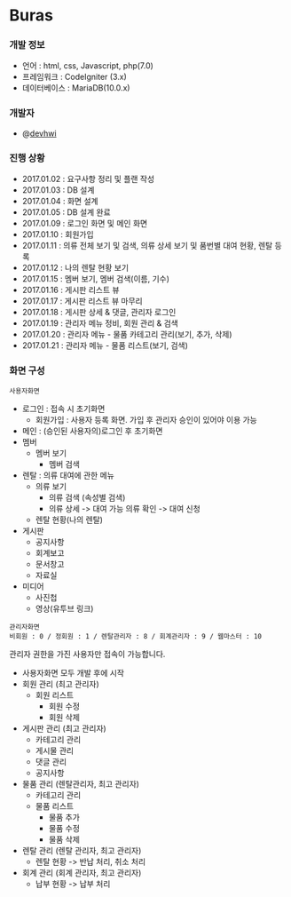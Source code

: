 # Buras
### 개발 정보
  * 언어 : html, css, Javascript, php(7.0)
  * 프레임워크 : CodeIgniter (3.x)
  * 데이터베이스 : MariaDB(10.0.x)


### 개발자
  * @[devhwi](https://github.com/devhwi)


### 진행 상황
  * 2017.01.02 : 요구사항 정리 및 플랜 작성
  * 2017.01.03 : DB 설계
  * 2017.01.04 : 화면 설계
  * 2017.01.05 : DB 설계 완료
  * 2017.01.09 : 로그인 화면 및 메인 화면
  * 2017.01.10 : 회원가입
  * 2017.01.11 : 의류 전체 보기 및 검색, 의류 상세 보기 및 품번별 대여 현황, 렌탈 등록
  * 2017.01.12 : 나의 렌탈 현황 보기
  * 2017.01.15 : 멤버 보기, 멤버 검색(이름, 기수)
  * 2017.01.16 : 게시판 리스트 뷰
  * 2017.01.17 : 게시판 리스트 뷰 마무리
  * 2017.01.18 : 게시판 상세 & 댓글, 관리자 로그인
  * 2017.01.19 : 관리자 메뉴 정비, 회원 관리 & 검색
  * 2017.01.20 : 관리자 메뉴 - 물품 카테고리 관리(보기, 추가, 삭제)
  * 2017.01.21 : 관리자 메뉴 - 물품 리스트(보기, 검색)


### 화면 구성
  ```
  사용자화면
  ```
  * 로그인 : 접속 시 초기화면
    * 회원가입 : 사용자 등록 화면. 가입 후 관리자 승인이 있어야 이용 가능
  * 메인 : (승인된 사용자의)로그인 후 초기화면
  * 멤버
    * 멤버 보기
      * 멤버 검색
  * 렌탈 : 의류 대여에 관한 메뉴
    * 의류 보기
      * 의류 검색 (속성별 검색)
      * 의류 상세 -> 대여 가능 의류 확인 -> 대여 신청
    * 렌탈 현황(나의 렌탈)
  * 게시판
    * 공지사항
    * 회계보고
    * 문서창고
    * 자료실
  * 미디어
    * 사진첩
    * 영상(유투브 링크)


```
관리자화면
비회원 : 0 / 정회원 : 1 / 렌탈관리자 : 8 / 회계관리자 : 9 / 웹마스터 : 10
```
  관리자 권한을 가진 사용자만 접속이 가능합니다.<br>
  * 사용자화면 모두 개발 후에 시작
  * 회원 관리 (최고 관리자)
    * 회원 리스트
      * 회원 수정
      * 회원 삭제
  * 게시판 관리 (최고 관리자)
    * 카테고리 관리
    * 게시물 관리
    * 댓글 관리
    * 공지사항
  * 물품 관리 (렌탈관리자, 최고 관리자)
    * 카테고리 관리
    * 물품 리스트
      * 물품 추가
      * 물품 수정
      * 물품 삭제
  * 렌탈 관리 (렌탈 관리자, 최고 관리자)
    * 렌탈 현황 -> 반납 처리, 취소 처리
  * 회계 관리 (회계 관리자, 최고 관리자)
    * 납부 현황 -> 납부 처리
